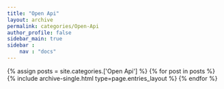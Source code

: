 ```yaml
---
title: "Open Api"
layout: archive
permalink: categories/Open-Api
author_profile: false
sidebar_main: true
sidebar :
    nav : "docs"
---
```


{% assign posts = site.categories.['Open Api'] %}
{% for post in posts %} {% include archive-single.html type=page.entries_layout %} {% endfor %}